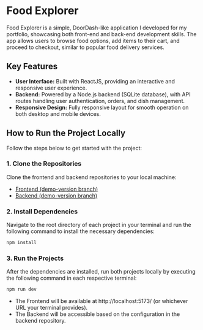 # Food Explorer

Food Explorer is a simple, DoorDash-like application I developed for my portfolio, showcasing both front-end and back-end development skills. The app allows users to browse food options, add items to their cart, and proceed to checkout, similar to popular food delivery services.

## Key Features

- **User Interface:** Built with ReactJS, providing an interactive and responsive user experience.
- **Backend:** Powered by a Node.js backend (SQLite database), with API routes handling user authentication, orders, and dish management.
- **Responsive Design:** Fully responsive layout for smooth operation on both desktop and mobile devices.

## How to Run the Project Locally

Follow the steps below to get started with the project:

### 1. Clone the Repositories

Clone the frontend and backend repositories to your local machine:

- [Frontend (demo-version branch)](https://github.com/iYagoMR/food-explorer-front/tree/demo-version)
- [Backend (demo-version branch)](https://github.com/iYagoMR/food-explorer-api/tree/demo-version)

### 2. Install Dependencies

Navigate to the root directory of each project in your terminal and run the following command to install the necessary dependencies:

```bash
npm install
```

### 3. Run the Projects

After the dependencies are installed, run both projects locally by executing the following command in each respective terminal:

```bash
npm run dev
```

- The Frontend will be available at http://localhost:5173/ (or whichever URL your terminal provides).
- The Backend will be accessible based on the configuration in the backend repository.
